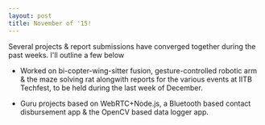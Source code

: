 ```yaml
---
layout: post
title: November of '15!
---
```


Several projects & report submissions have converged together during the past weeks. I'll outline a few below

  * Worked on bi-copter-wing-sitter fusion, gesture-controlled robotic arm & the maze solving rat alongwith reports for the various events at IITB Techfest, to be held during the last week of December.
  
  * Guru projects based on WebRTC+Node.js, a Bluetooth based contact disbursement app & the OpenCV based data logger app.





